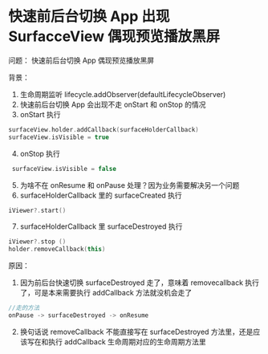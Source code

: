 
# 快速前后台切换 App 出现 SurfacceView 偶现预览播放黑屏

问题：
快速前后台切换 App 偶现预览播放黑屏

背景：
1. 生命周期监听 lifecycle.addObserver(defaultLifecycleObserver)
2. 快速前后台切换 App 会出现不走 onStart 和 onStop 的情况
3.  onStart 执行
```kotlin
surfaceView.holder.addCallback(surfaceHolderCallback)
surfaceView.isVisible = true
```
4.  onStop 执行
```kotlin
 surfaceView.isVisible = false 
 ```
5. 为啥不在 onResume 和 onPause 处理？因为业务需要解决另一个问题
6. surfaceHolderCallback 里的 surfaceCreated 执行 
```kotlin
iViewer?.start()
 ```
7.  surfaceHolderCallback 里 surfaceDestroyed 执行
```kotlin
iViewer?.stop ()
holder.removeCallback(this)
 ```

原因：
1. 因为前后台快速切换 surfaceDestroyed 走了，意味着 removecallback 执行了，可是本来需要执行 addCallback 方法就没机会走了
```kotlin
//走的方法
onPause -> surfaceDestroyed -> onResume
```
2. 换句话说 removeCallback 不能直接写在 surfaceDestroyed 方法里，还是应该写在和执行 addCallback 生命周期对应的生命周期方法里
